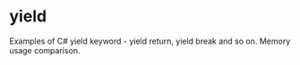 # yield
Examples of C# yield keyword - yield return, yield break and so on. Memory usage comparison.
